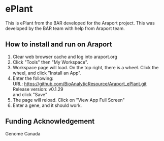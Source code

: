 # ePlant

This is ePlant from the BAR developed for the Araport project. This was developed by the BAR team with help from Araport team.

## How to install and run on Araport
1. Clear web browser cache and log into araport.org
2. Click "Tools" then "My Workspace".
3. Workspace page will load. On the top right, there is a wheel. Click the wheel, and click "Install an App".
4. Enter the following: <br />
URL: https://github.com/BioAnalyticResource/Araport_ePlant.git <br />
Release version: v0.1.29 <br />
and click "Save" <br />
5. The page will reload. Click on "View App Full Screen"
6. Enter a gene, and it should work.

## Funding Acknowledgement

Genome Canada

